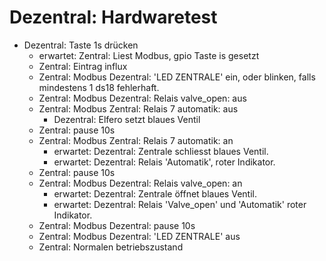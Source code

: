 # Dezentral: Hardwaretest

* Dezentral: Taste 1s drücken
  * erwartet: Zentral: Liest Modbus, gpio Taste is gesetzt
  * Zentral: Eintrag influx
  * Zentral: Modbus Dezentral: 'LED ZENTRALE' ein, oder blinken, falls mindestens 1 ds18 fehlerhaft. 
  * Zentral: Modbus Dezentral: Relais valve_open: aus
  * Zentral: Modbus Zentral: Relais 7 automatik: aus
    * Dezentral: Elfero setzt blaues Ventil 
  * Zentral: pause 10s
  * Zentral: Modbus Zentral: Relais 7 automatik: an
    * erwartet: Dezentral: Zentrale schliesst blaues Ventil.
    * erwartet: Dezentral: Relais 'Automatik', roter Indikator.
  * Zentral: pause 10s
  * Zentral: Modbus Dezentral: Relais valve_open: an
    * erwartet: Dezentral: Zentrale öffnet blaues Ventil.
    * erwartet: Dezentral: Relais 'Valve_open' und 'Automatik' roter Indikator.
  * Zentral: Modbus Dezentral: pause 10s
  * Zentral: Modbus Dezentral: 'LED ZENTRALE' aus
  * Zentral: Normalen betriebszustand